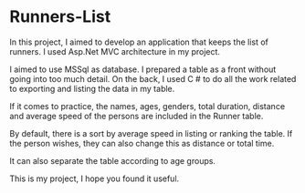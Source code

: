 # Runners-List

In this project, I aimed to develop an application that keeps the list of runners. I used Asp.Net MVC architecture in my project.


I aimed to use MSSql as database. 
I prepared a table as a front without going into too much detail. 
On the back, I used C # to do all the work related to exporting and listing the data in my table.


If it comes to practice, the names, ages, genders, total duration, distance and average speed of the persons are included in the Runner table.


By default, there is a sort by average speed in listing or ranking the table. 
If the person wishes, they can also change this as distance or total time.


It can also separate the table according to age groups.


This is my project, I hope you found it useful.
